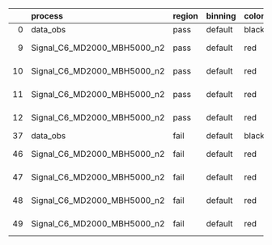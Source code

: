 |    | process                     | region   | binning   | color   | process_type   |   scale | variation   | source_filename                                                      | source_histname    | alias                       | title     |   combine_idx |     lnN |   shapes | syst_type   | direction   | variation_alias   |
|---:|:----------------------------|:---------|:----------|:--------|:---------------|--------:|:------------|:---------------------------------------------------------------------|:-------------------|:----------------------------|:----------|--------------:|--------:|---------:|:------------|:------------|:------------------|
|  0 | data_obs                    | pass     | default   | black   | DATA           |       1 | nominal     | ./histograms_for_2DAlphabet_v18//BH_Data.root                        | hpass              | Data                        | Data      |           nan | nan     |      nan | nan         | nan         | nan               |
|  9 | Signal_C6_MD2000_MBH5000_n2 | pass     | default   | red     | SIGNAL         |       1 | lumi        | ./histograms_for_2DAlphabet_v18//BH_Signal_C6_MD2000_MBH5000_n2.root | hpass              | Signal_C6_MD2000_MBH5000_n2 | BH signal |           nan |   1.016 |      nan | lnN         | nan         | nan               |
| 10 | Signal_C6_MD2000_MBH5000_n2 | pass     | default   | red     | SIGNAL         |       1 | SVM         | ./histograms_for_2DAlphabet_v18//BH_Signal_C6_MD2000_MBH5000_n2.root | hpass_SVMsyst_up   | Signal_C6_MD2000_MBH5000_n2 | BH signal |           nan | nan     |        1 | shapes      | Up          | SVMsyst           |
| 11 | Signal_C6_MD2000_MBH5000_n2 | pass     | default   | red     | SIGNAL         |       1 | SVM         | ./histograms_for_2DAlphabet_v18//BH_Signal_C6_MD2000_MBH5000_n2.root | hpass_SVMsyst_down | Signal_C6_MD2000_MBH5000_n2 | BH signal |           nan | nan     |        1 | shapes      | Down        | SVMsyst           |
| 12 | Signal_C6_MD2000_MBH5000_n2 | pass     | default   | red     | SIGNAL         |       1 | nominal     | ./histograms_for_2DAlphabet_v18//BH_Signal_C6_MD2000_MBH5000_n2.root | hpass              | Signal_C6_MD2000_MBH5000_n2 | BH signal |           nan | nan     |      nan | nan         | nan         | nan               |
| 37 | data_obs                    | fail     | default   | black   | DATA           |       1 | nominal     | ./histograms_for_2DAlphabet_v18//BH_Data.root                        | hfail              | Data                        | Data      |           nan | nan     |      nan | nan         | nan         | nan               |
| 46 | Signal_C6_MD2000_MBH5000_n2 | fail     | default   | red     | SIGNAL         |       1 | lumi        | ./histograms_for_2DAlphabet_v18//BH_Signal_C6_MD2000_MBH5000_n2.root | hfail              | Signal_C6_MD2000_MBH5000_n2 | BH signal |           nan |   1.016 |      nan | lnN         | nan         | nan               |
| 47 | Signal_C6_MD2000_MBH5000_n2 | fail     | default   | red     | SIGNAL         |       1 | SVM         | ./histograms_for_2DAlphabet_v18//BH_Signal_C6_MD2000_MBH5000_n2.root | hfail_SVMsyst_up   | Signal_C6_MD2000_MBH5000_n2 | BH signal |           nan | nan     |        1 | shapes      | Up          | SVMsyst           |
| 48 | Signal_C6_MD2000_MBH5000_n2 | fail     | default   | red     | SIGNAL         |       1 | SVM         | ./histograms_for_2DAlphabet_v18//BH_Signal_C6_MD2000_MBH5000_n2.root | hfail_SVMsyst_down | Signal_C6_MD2000_MBH5000_n2 | BH signal |           nan | nan     |        1 | shapes      | Down        | SVMsyst           |
| 49 | Signal_C6_MD2000_MBH5000_n2 | fail     | default   | red     | SIGNAL         |       1 | nominal     | ./histograms_for_2DAlphabet_v18//BH_Signal_C6_MD2000_MBH5000_n2.root | hfail              | Signal_C6_MD2000_MBH5000_n2 | BH signal |           nan | nan     |      nan | nan         | nan         | nan               |